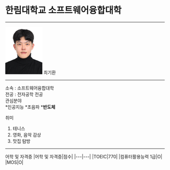 # 한림대학교 소프트웨어융합대학
---
<img src=최기환.jpg height =150 widht=150>
최기환

---

소속 : 소프트웨어융합대학   
전공 : 전자공학 전공   
관심분야   
*인공지능
*초음파
***반도체**

취미   
1. 테니스
2. 영화, 음악 감상
3. 맛집 탐방

---------------------
어학 및 자격증
|어학 및 자격증|점수|
|---|---|
|TOEIC|770|
|컴퓨터활용능력 1급|O|
|MOS|O|
